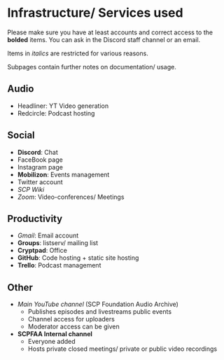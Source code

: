 # Infrastructure/ Services used

Please make sure you have at least accounts and correct access to the **bolded** items. You can ask in the Discord staff channel or an email.

Items in *italics* are restricted for various reasons.

Subpages contain further notes on documentation/ usage.

## Audio

- Headliner: YT Video generation
- Redcircle: Podcast hosting

## Social

- **Discord**: Chat
- FaceBook page
- Instagram page
- **Mobilizon**: Events management
- Twitter account
- *SCP Wiki*
- *Zoom*: Video-conferences/ Meetings

## Productivity

- *Gmail*: Email account
- **Groups**: listserv/ mailing list
- **Cryptpad**: Office
- **GitHub**: Code hosting + static site hosting
- **Trello**: Podcast management

## Other

- *Main YouTube channel* (SCP Foundation Audio Archive)
  - Publishes episodes and livestreams public events
  - Channel access for uploaders
  - Moderator access can be given
- **SCPFAA Internal channel**
  - Everyone added
  - Hosts private closed meetings/ private or public video recordings
